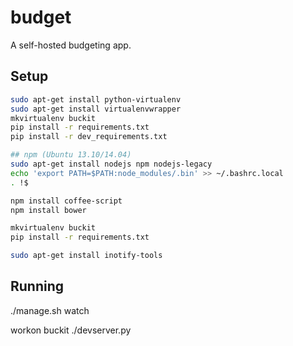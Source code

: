 # budget

A self-hosted budgeting app.

## Setup

```bash
sudo apt-get install python-virtualenv
sudo apt-get install virtualenvwrapper
mkvirtualenv buckit
pip install -r requirements.txt
pip install -r dev_requirements.txt

## npm (Ubuntu 13.10/14.04)
sudo apt-get install nodejs npm nodejs-legacy
echo 'export PATH=$PATH:node_modules/.bin' >> ~/.bashrc.local
. !$

npm install coffee-script
npm install bower

mkvirtualenv buckit
pip install -r requirements.txt

sudo apt-get install inotify-tools
```

## Running

./manage.sh watch

workon buckit
./devserver.py
